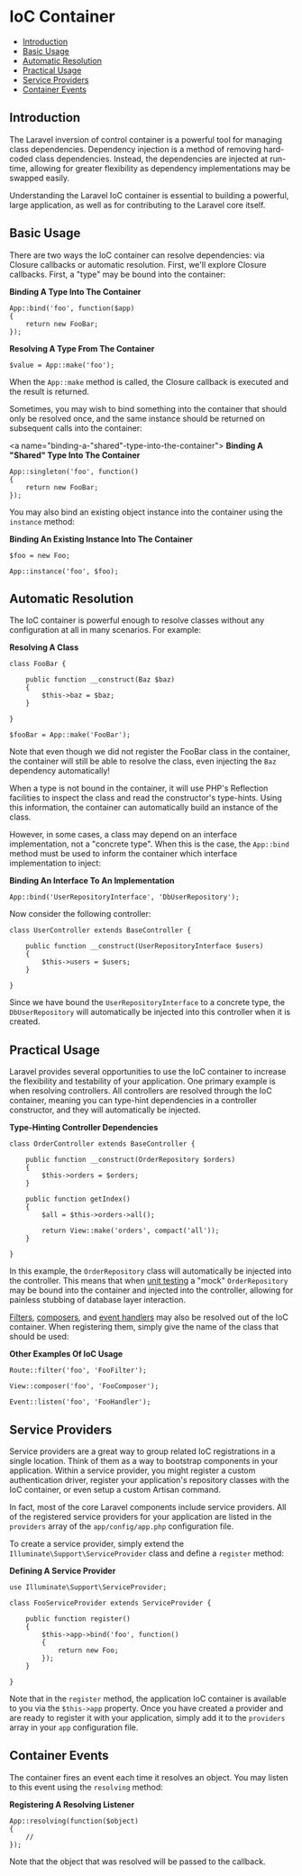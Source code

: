 # IoC Container

- [Introduction](#introduction)
- [Basic Usage](#basic-usage)
- [Automatic Resolution](#automatic-resolution)
- [Practical Usage](#practical-usage)
- [Service Providers](#service-providers)
- [Container Events](#container-events)

<a name="introduction"></a>
## Introduction

The Laravel inversion of control container is a powerful tool for managing class dependencies. Dependency injection is a method of removing hard-coded class dependencies. Instead, the dependencies are injected at run-time, allowing for greater flexibility as dependency implementations may be swapped easily.

Understanding the Laravel IoC container is essential to building a powerful, large application, as well as for contributing to the Laravel core itself.

<a name="basic-usage"></a>
## Basic Usage

There are two ways the IoC container can resolve dependencies: via Closure callbacks or automatic resolution. First, we'll explore Closure callbacks. First, a "type" may be bound into the container:

<a name="binding-a-type-into-the-container"></a>
**Binding A Type Into The Container**

	App::bind('foo', function($app)
	{
		return new FooBar;
	});

<a name="resolving-a-type-from-the-container"></a>
**Resolving A Type From The Container**

	$value = App::make('foo');

When the `App::make` method is called, the Closure callback is executed and the result is returned.

Sometimes, you may wish to bind something into the container that should only be resolved once, and the same instance should be returned on subsequent calls into the container:

<a name="binding-a-"shared"-type-into-the-container"></a>
**Binding A "Shared" Type Into The Container**

	App::singleton('foo', function()
	{
		return new FooBar;
	});

You may also bind an existing object instance into the container using the `instance` method:

<a name="binding-an-existing-instance-into-the-container"></a>
**Binding An Existing Instance Into The Container**

	$foo = new Foo;

	App::instance('foo', $foo);

<a name="automatic-resolution"></a>
## Automatic Resolution

The IoC container is powerful enough to resolve classes without any configuration at all in many scenarios. For example:

<a name="resolving-a-class"></a>
**Resolving A Class**

	class FooBar {

		public function __construct(Baz $baz)
		{
			$this->baz = $baz;
		}

	}

	$fooBar = App::make('FooBar');

Note that even though we did not register the FooBar class in the container, the container will still be able to resolve the class, even injecting the `Baz` dependency automatically!

When a type is not bound in the container, it will use PHP's Reflection facilities to inspect the class and read the constructor's type-hints. Using this information, the container can automatically build an instance of the class.

However, in some cases, a class may depend on an interface implementation, not a "concrete type". When this is the case, the `App::bind` method must be used to inform the container which interface implementation to inject:

<a name="binding-an-interface-to-an-implementation"></a>
**Binding An Interface To An Implementation**

	App::bind('UserRepositoryInterface', 'DbUserRepository');

Now consider the following controller:

	class UserController extends BaseController {

		public function __construct(UserRepositoryInterface $users)
		{
			$this->users = $users;
		}

	}

Since we have bound the `UserRepositoryInterface` to a concrete type, the `DbUserRepository` will automatically be injected into this controller when it is created.

<a name="practical-usage"></a>
## Practical Usage

Laravel provides several opportunities to use the IoC container to increase the flexibility and testability of your application. One primary example is when resolving controllers. All controllers are resolved through the IoC container, meaning you can type-hint dependencies in a controller constructor, and they will automatically be injected.

<a name="type-hinting-controller-dependencies"></a>
**Type-Hinting Controller Dependencies**

	class OrderController extends BaseController {

		public function __construct(OrderRepository $orders)
		{
			$this->orders = $orders;
		}

		public function getIndex()
		{
			$all = $this->orders->all();

			return View::make('orders', compact('all'));
		}

	}

In this example, the `OrderRepository` class will automatically be injected into the controller. This means that when [unit testing](/docs/testing) a "mock" `OrderRepository` may be bound into the container and injected into the controller, allowing for painless stubbing of database layer interaction.

[Filters](/docs/routing#route-filters), [composers](/docs/responses#view-composers), and [event handlers](/docs/events#using-classes-as-listeners) may also be resolved out of the IoC container. When registering them, simply give the name of the class that should be used:

<a name="other-examples-of-ioc-usage"></a>
**Other Examples Of IoC Usage**

	Route::filter('foo', 'FooFilter');

	View::composer('foo', 'FooComposer');

	Event::listen('foo', 'FooHandler');

<a name="service-providers"></a>
## Service Providers

Service providers are a great way to group related IoC registrations in a single location. Think of them as a way to bootstrap components in your application. Within a service provider, you might register a custom authentication driver, register your application's repository classes with the IoC container, or even setup a custom Artisan command.

In fact, most of the core Laravel components include service providers. All of the registered service providers for your application are listed in the `providers` array of the `app/config/app.php` configuration file.

To create a service provider, simply extend the `Illuminate\Support\ServiceProvider` class and define a `register` method:

<a name="defining-a-service-provider"></a>
**Defining A Service Provider**

	use Illuminate\Support\ServiceProvider;

	class FooServiceProvider extends ServiceProvider {

		public function register()
		{
			$this->app->bind('foo', function()
			{
				return new Foo;
			});
		}

	}

Note that in the `register` method, the application IoC container is available to you via the `$this->app` property. Once you have created a provider and are ready to register it with your application, simply add it to the `providers` array in your `app` configuration file.

<a name="container-events"></a>
## Container Events

The container fires an event each time it resolves an object. You may listen to this event using the `resolving` method:

<a name="registering-a-resolving-listener"></a>
**Registering A Resolving Listener**

	App::resolving(function($object)
	{
		//
	});

Note that the object that was resolved will be passed to the callback.
